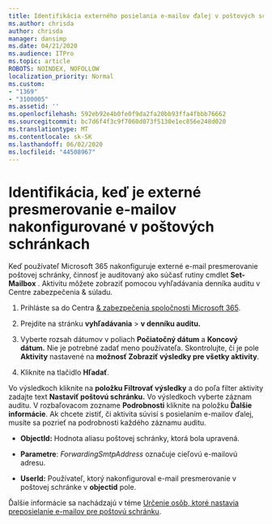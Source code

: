 ```yaml
---
title: Identifikácia externého posielania e-mailov ďalej v poštových schránkach v denníkoch auditu
ms.author: chrisda
author: chrisda
manager: dansimp
ms.date: 04/21/2020
ms.audience: ITPro
ms.topic: article
ROBOTS: NOINDEX, NOFOLLOW
localization_priority: Normal
ms.custom:
- "1369"
- "3100005"
ms.assetid: ''
ms.openlocfilehash: 592eb92e4b0fe0f9da2fa20bb93ffa4fbbb76662
ms.sourcegitcommit: bc7d6f4f3c9f7060d073f5130e1ec856e248d020
ms.translationtype: MT
ms.contentlocale: sk-SK
ms.lasthandoff: 06/02/2020
ms.locfileid: "44508967"
---
```

# <a name="identify-when-external-email-forwarding-is-configured-on-mailboxes"></a>Identifikácia, keď je externé presmerovanie e-mailov nakonfigurované v poštových schránkach

Keď používateľ Microsoft 365 nakonfiguruje externé e-mail presmerovanie poštovej schránky, činnosť je auditovaný ako súčasť rutiny cmdlet **Set-Mailbox** . Aktivitu môžete zobraziť pomocou vyhľadávania denníka auditu v Centre zabezpečenia & súladu.

1. Prihláste sa do Centra [& zabezpečenia spoločnosti Microsoft 365](https://protection.office.com/).

2. Prejdite na stránku **vyhľadávania**  >  **v denníku auditu.**

3. Vyberte rozsah dátumov v poliach **Počiatočný dátum** a **Koncový dátum.** Nie je potrebné zadať meno používateľa. Skontrolujte, či je pole **Aktivity** nastavené na **možnosť Zobraziť výsledky pre všetky aktivity**.

4. Kliknite na tlačidlo **Hľadať**.

Vo výsledkoch kliknite na **položku Filtrovať výsledky** a do poľa filter aktivity zadajte text **Nastaviť poštovú schránku.** Vo výsledkoch vyberte záznam auditu. V rozbaľovacom zozname **Podrobnosti** kliknite na položku **Ďalšie informácie**. Ak chcete zistiť, či aktivita súvisí s posielaním e-mailov ďalej, musíte sa pozrieť na podrobnosti každého záznamu auditu.

- **ObjectId:** Hodnota aliasu poštovej schránky, ktorá bola upravená.

- **Parametre**: _ForwardingSmtpAddress_ označuje cieľovú e-mailovú adresu.

- **UserId:** Používateľ, ktorý nakonfiguroval e-mail presmerovanie v poštovej schránke v **objectid** pole.

Ďalšie informácie sa nachádzajú v téme [Určenie osôb, ktoré nastavia preposielanie e-mailov pre poštovú schránku](https://docs.microsoft.com/microsoft-365/compliance/auditing-troubleshooting-scenarios#determine-who-set-up-email-forwarding-for-a-mailbox).
